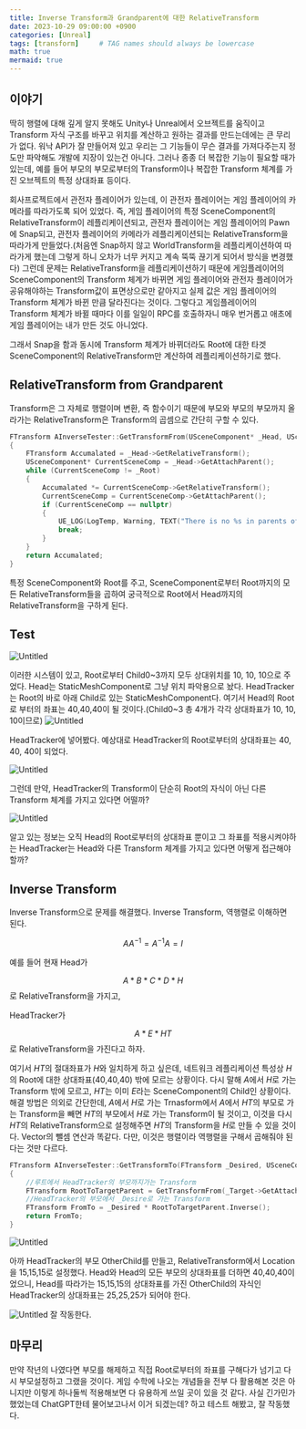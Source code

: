 ```yaml
---
title: Inverse Transform과 Grandparent에 대한 RelativeTransform
date: 2023-10-29 09:00:00 +0900
categories: [Unreal]
tags: [transform]     # TAG names should always be lowercase
math: true
mermaid: true
---
```

## 이야기
딱히 행렬에 대해 깊게 알지 못해도 Unity나 Unreal에서 오브젝트를 움직이고 Transform 자식 구조를 바꾸고 위치를 계산하고 원하는 결과를 만드는데에는 큰 무리가 없다. 워낙 API가 잘 만들어져 있고 우리는 그 기능들이 무슨 결과를 가져다주는지 정도만 파악해도 개발에 지장이 있는건 아니다. 그러나 종종 더 복잡한 기능이 필요할 때가 있는데, 예를 들어 부모의 부모로부터의 Transform이나 복잡한 Transform 체계를 가진 오브젝트의 특정 상대좌표 등이다.

회사프로젝트에서 관전자 플레이어가 있는데, 이 관전자 플레이어는 게임 플레이어의 카메라를 따라가도록 되어 있었다. 즉, 게임 플레이어의 특정 SceneComponent의 RelativeTransform이 레플리케이션되고, 관전자 플레이어는 게임 플레이어의 Pawn에 Snap되고, 관전자 플레이어의 카메라가 레플리케이션되는 RelativeTransform을 따라가게 만들었다.(처음엔 Snap하지 않고 WorldTransform을 레플리케이션하여 따라가게 했는데 그렇게 하니 오차가 너무 커지고 계속 뚝뚝 끊기게 되어서 방식을 변경했다) 그런데 문제는 RelativeTransform을 레플리케이션하기 때문에 게임플레이어의 SceneComponent의 Transform 체계가 바뀌면 게임 플레이어와 관전자 플레이어가 공유해야하는 Transform값이 표면상으로만 같아지고 실제 값은 게임 플레이어의 Transform 체계가 바뀐 만큼 달라진다는 것이다. 그렇다고 게임플레이어의 Transform 체계가 바뀔 때마다 이를 일일이 RPC를 호출하자니 매우 번거롭고 애초에 게임 플레이어는 내가 만든 것도 아니었다.

그래서 Snap을 함과 동시에 Transform 체계가 바뀌더라도 Root에 대한 타겟 SceneComponent의 RelativeTransform만 계산하여 레플리케이션하기로 했다.

## RelativeTransform from Grandparent
Transform은 그 자체로 행렬이며 변환, 즉 함수이기 때문에 부모와 부모의 부모까지 올라가는 RelativeTransform은 Transform의 곱셈으로 간단히 구할 수 있다.

```cpp
FTransform AInverseTester::GetTransformFrom(USceneComponent* _Head, USceneComponent* _Root)
{
	FTransform Accumalated = _Head->GetRelativeTransform();
	USceneComponent* CurrentSceneComp = _Head->GetAttachParent();
	while (CurrentSceneComp != _Root)
	{
		Accumalated *= CurrentSceneComp->GetRelativeTransform();
		CurrentSceneComp = CurrentSceneComp->GetAttachParent();
		if (CurrentSceneComp == nullptr)
		{
			UE_LOG(LogTemp, Warning, TEXT("There is no %s in parents of %s"), *(_Root->GetName()), *(_Head->GetName()));
			break;
		}
	}
	return Accumalated;
}
```
특정 SceneComponent와 Root를 주고, SceneComponent로부터 Root까지의 모든 RelativeTransform들을 곱하여 궁극적으로 Root에서 Head까지의 RelativeTransform을 구하게 된다.

## Test

![Untitled](/assets/InverseTransform/TransformSystem.png)

이러한 시스템이 있고, Root로부터 Child0~3까지 모두 상대위치를 10, 10, 10으로 주었다. Head는 StaticMeshComponent로 그냥 위치 파악용으로 놨다. HeadTracker는 Root의 바로 아래 Child로 있는 StaticMeshComponent다. 여기서 Head의 Root로 부터의 좌표는 40,40,40이 될 것이다.(Child0~3 총 4개가 각각 상대좌표가 10, 10, 10이므로)
![Untitled](/assets/InverseTransform/TransformSystem2.png)

HeadTracker에 넣어봤다. 예상대로 HeadTracker의 Root로부터의 상대좌표는 40, 40, 40이 되었다.

![Untitled](/assets/InverseTransform/TransformSystem3.png)

그런데 만약, HeadTracker의 Transform이 단순히 Root의 자식이 아닌 다른 Transform 체계를 가지고 있다면 어떨까? 

![Untitled](/assets/InverseTransform/InverseTransform0.png)

알고 있는 정보는 오직 Head의 Root로부터의 상대좌표 뿐이고 그 좌표를 적용시켜야하는 HeadTracker는 Head와 다른 Transform 체계를 가지고 있다면 어떻게 접근해야할까?

## Inverse Transform

Inverse Transform으로 문제를 해결했다. Inverse Transform, 역행렬로 이해하면 된다.

$$ AA^{-1} = A^{-1}A = I $$

예를 들어 현재 Head가

$$A * B * C * D * H$$ 로 RelativeTransform을 가지고,

HeadTracker가

$$A * E * HT$$ 로 RelativeTransform을 가진다고 하자.

여기서 $HT$의 절대좌표가 $H$와 일치하게 하고 싶은데, 네트워크 레플리케이션 특성상 $H$의 Root에 대한 상대좌표(40,40,40) 밖에 모르는 상황이다. 다시 말해 $A$에서 $H$로 가는 Transform 밖에 모르고, $HT$는 이미 $E$라는 SceneComponent의 Child인 상황이다. 해결 방법은 의외로 간단한데, $A$에서 $H$로 가는 Trnasform에서 $A$에서 $HT$의 부모로 가는 Transform을 빼면 $HT$의 부모에서 $H$로 가는 Transform이 될 것이고, 이것을 다시 $HT$의 RelativeTransform으로 설정해주면 $HT$의 Transform을 $H$로 만들 수 있을 것이다. Vector의 뺄셈 연산과 똑같다. 다만, 이것은 행렬이라 역행렬을 구해서 곱해줘야 된다는 것만 다르다.

```cpp
FTransform AInverseTester::GetTransformTo(FTransform _Desired, USceneComponent* _Target, USceneComponent* _Root)
{
	//루트에서 HeadTracker의 부모까지가는 Transform
	FTransform RootToTargetParent = GetTransformFrom(_Target->GetAttachParent(), _Root);
	//HeadTracker의 부모에서 _Desire로 가는 Transform
	FTransform FromTo = _Desired * RootToTargetParent.Inverse();
	return FromTo;
}
```

![Untitled](/assets/InverseTransform/InverseTransform1.png)

아까 HeadTracker의 부모 OtherChild를 만들고, RelativeTransform에서 Location을 15,15,15로 설정했다. Head와 Head의 모든 부모의 상대좌표를 더하면 40,40,40이었으니, Head를 따라가는 15,15,15의 상대좌표를 가진 OtherChild의 자식인 HeadTracker의 상대좌표는 25,25,25가 되어야 한다.

![Untitled](/assets/InverseTransform/InverseTransform2.png)
잘 작동한다.

## 마무리
만약 작년의 나였다면 부모를 해제하고 직접 Root로부터의 좌표를 구해다가 넘기고 다시 부모설정하고 그랬을 것이다. 게임 수학에 나오는 개념들을 전부 다 활용해본 것은 아니지만 이렇게 하나둘씩 적용해보면 다 유용하게 쓰일 곳이 있을 것 같다. 사실 긴가민가 했었는데 ChatGPT한테 물어보고나서 이거 되겠는데? 하고 테스트 해봤고, 잘 작동했다.